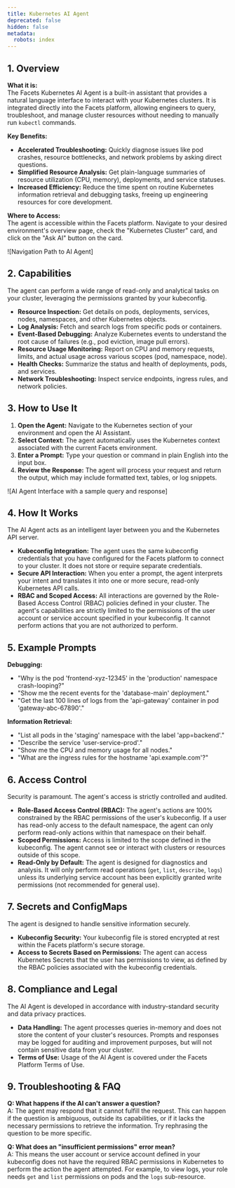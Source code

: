 ```yaml
---
title: Kubernetes AI Agent
deprecated: false
hidden: false
metadata:
  robots: index
---
```

## 1. Overview

**What it is:**\
The Facets Kubernetes AI Agent is a built-in assistant that provides a natural language interface to interact with your Kubernetes clusters. It is integrated directly into the Facets platform, allowing engineers to query, troubleshoot, and manage cluster resources without needing to manually run `kubectl` commands.

**Key Benefits:**

* **Accelerated Troubleshooting:** Quickly diagnose issues like pod crashes, resource bottlenecks, and network problems by asking direct questions.
* **Simplified Resource Analysis:** Get plain-language summaries of resource utilization (CPU, memory), deployments, and service statuses.
* **Increased Efficiency:** Reduce the time spent on routine Kubernetes information retrieval and debugging tasks, freeing up engineering resources for core development.

**Where to Access:**\
The agent is accessible within the Facets platform. Navigate to your desired environment's overview page, check the "Kubernetes Cluster" card, and click on the "Ask AI" button on the card.

!\[Navigation Path to AI Agent]

## 2. Capabilities

The agent can perform a wide range of read-only and analytical tasks on your cluster, leveraging the permissions granted by your kubeconfig.

* **Resource Inspection:** Get details on pods, deployments, services, nodes, namespaces, and other Kubernetes objects.
* **Log Analysis:** Fetch and search logs from specific pods or containers.
* **Event-Based Debugging:** Analyze Kubernetes events to understand the root cause of failures (e.g., pod eviction, image pull errors).
* **Resource Usage Monitoring:** Report on CPU and memory requests, limits, and actual usage across various scopes (pod, namespace, node).
* **Health Checks:** Summarize the status and health of deployments, pods, and services.
* **Network Troubleshooting:** Inspect service endpoints, ingress rules, and network policies.

## 3. How to Use It

1. **Open the Agent:** Navigate to the Kubernetes section of your environment and open the AI Assistant.
2. **Select Context:** The agent automatically uses the Kubernetes context associated with the current Facets environment.
3. **Enter a Prompt:** Type your question or command in plain English into the input box.
4. **Review the Response:** The agent will process your request and return the output, which may include formatted text, tables, or log snippets.

!\[AI Agent Interface with a sample query and response]

## 4. How It Works

The AI Agent acts as an intelligent layer between you and the Kubernetes API server.

* **Kubeconfig Integration:** The agent uses the same kubeconfig credentials that you have configured for the Facets platform to connect to your cluster. It does not store or require separate credentials.
* **Secure API Interaction:** When you enter a prompt, the agent interprets your intent and translates it into one or more secure, read-only Kubernetes API calls.
* **RBAC and Scoped Access:** All interactions are governed by the Role-Based Access Control (RBAC) policies defined in your cluster. The agent's capabilities are strictly limited to the permissions of the user account or service account specified in your kubeconfig. It cannot perform actions that you are not authorized to perform.

## 5. Example Prompts

**Debugging:**

* "Why is the pod 'frontend-xyz-12345' in the 'production' namespace crash-looping?"
* "Show me the recent events for the 'database-main' deployment."
* "Get the last 100 lines of logs from the 'api-gateway' container in pod 'gateway-abc-67890'."

**Information Retrieval:**

* "List all pods in the 'staging' namespace with the label 'app=backend'."
* "Describe the service 'user-service-prod'."
* "Show me the CPU and memory usage for all nodes."
* "What are the ingress rules for the hostname 'api.example.com'?"

## 6. Access Control

Security is paramount. The agent's access is strictly controlled and audited.

* **Role-Based Access Control (RBAC):** The agent's actions are 100% constrained by the RBAC permissions of the user's kubeconfig. If a user has read-only access to the default namespace, the agent can only perform read-only actions within that namespace on their behalf.
* **Scoped Permissions:** Access is limited to the scope defined in the kubeconfig. The agent cannot see or interact with clusters or resources outside of this scope.
* **Read-Only by Default:** The agent is designed for diagnostics and analysis. It will only perform read operations (`get`, `list`, `describe`, `logs`) unless its underlying service account has been explicitly granted write permissions (not recommended for general use).

## 7. Secrets and ConfigMaps

The agent is designed to handle sensitive information securely.

* **Kubeconfig Security:** Your kubeconfig file is stored encrypted at rest within the Facets platform's secure storage.
* **Access to Secrets Based on Permissions:** The agent can access Kubernetes Secrets that the user has permissions to view, as defined by the RBAC policies associated with the kubeconfig credentials.

## 8. Compliance and Legal

The AI Agent is developed in accordance with industry-standard security and data privacy practices.

* **Data Handling:** The agent processes queries in-memory and does not store the content of your cluster's resources. Prompts and responses may be logged for auditing and improvement purposes, but will not contain sensitive data from your cluster.
* **Terms of Use:** Usage of the AI Agent is covered under the Facets Platform Terms of Use.

## 9. Troubleshooting & FAQ

**Q: What happens if the AI can't answer a question?**\
A: The agent may respond that it cannot fulfill the request. This can happen if the question is ambiguous, outside its capabilities, or if it lacks the necessary permissions to retrieve the information. Try rephrasing the question to be more specific.

**Q: What does an "insufficient permissions" error mean?**\
A: This means the user account or service account defined in your kubeconfig does not have the required RBAC permissions in Kubernetes to perform the action the agent attempted. For example, to view logs, your role needs `get` and `list` permissions on pods and the `logs` sub-resource.